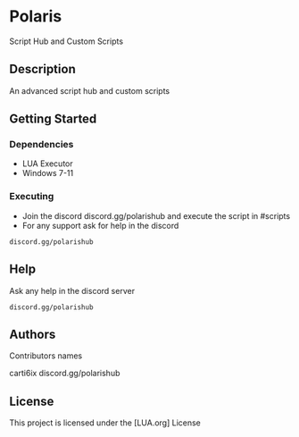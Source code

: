 # Polaris

Script Hub and Custom Scripts

## Description

An advanced script hub and custom scripts

## Getting Started

### Dependencies

* LUA Executor
* Windows 7-11

### Executing

* Join the discord discord.gg/polarishub and execute the script in #scripts
* For any support ask for help in the discord
```
discord.gg/polarishub
```

## Help

Ask any help in the discord server
```
discord.gg/polarishub
```

## Authors

Contributors names

carti6ix
discord.gg/polarishub  

## License

This project is licensed under the [LUA.org] License
